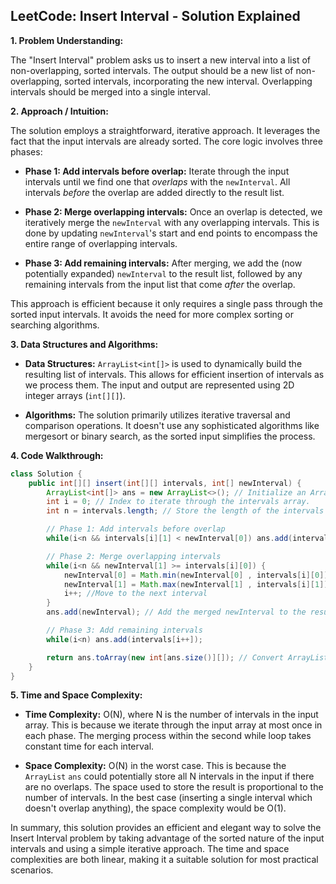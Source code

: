 ## LeetCode: Insert Interval - Solution Explained

**1. Problem Understanding:**

The "Insert Interval" problem asks us to insert a new interval into a list of non-overlapping, sorted intervals.  The output should be a new list of non-overlapping, sorted intervals, incorporating the new interval. Overlapping intervals should be merged into a single interval.

**2. Approach / Intuition:**

The solution employs a straightforward, iterative approach.  It leverages the fact that the input intervals are already sorted. The core logic involves three phases:

* **Phase 1: Add intervals before overlap:**  Iterate through the input intervals until we find one that *overlaps* with the `newInterval`.  All intervals *before* the overlap are added directly to the result list.

* **Phase 2: Merge overlapping intervals:** Once an overlap is detected, we iteratively merge the `newInterval` with any overlapping intervals. This is done by updating `newInterval`'s start and end points to encompass the entire range of overlapping intervals.

* **Phase 3: Add remaining intervals:** After merging, we add the (now potentially expanded) `newInterval` to the result list, followed by any remaining intervals from the input list that come *after* the overlap.

This approach is efficient because it only requires a single pass through the sorted input intervals.  It avoids the need for more complex sorting or searching algorithms.

**3. Data Structures and Algorithms:**

* **Data Structures:**  `ArrayList<int[]>` is used to dynamically build the resulting list of intervals.  This allows for efficient insertion of intervals as we process them.  The input and output are represented using 2D integer arrays (`int[][]`).

* **Algorithms:** The solution primarily utilizes iterative traversal and comparison operations.  It doesn't use any sophisticated algorithms like mergesort or binary search, as the sorted input simplifies the process.

**4. Code Walkthrough:**

```java
class Solution {
    public int[][] insert(int[][] intervals, int[] newInterval) {
        ArrayList<int[]> ans = new ArrayList<>(); // Initialize an ArrayList to store the result.
        int i = 0; // Index to iterate through the intervals array.
        int n = intervals.length; // Store the length of the intervals array for efficiency.

        // Phase 1: Add intervals before overlap
        while(i<n && intervals[i][1] < newInterval[0]) ans.add(intervals[i++]);

        // Phase 2: Merge overlapping intervals
        while(i<n && newInterval[1] >= intervals[i][0]) {
            newInterval[0] = Math.min(newInterval[0] , intervals[i][0]); // Update start of newInterval
            newInterval[1] = Math.max(newInterval[1] , intervals[i][1]); // Update end of newInterval
            i++; //Move to the next interval
        }
        ans.add(newInterval); // Add the merged newInterval to the result.

        // Phase 3: Add remaining intervals
        while(i<n) ans.add(intervals[i++]);

        return ans.toArray(new int[ans.size()][]); // Convert ArrayList to int[][] and return.
    }
}
```

**5. Time and Space Complexity:**

* **Time Complexity:** O(N), where N is the number of intervals in the input array.  This is because we iterate through the input array at most once in each phase. The merging process within the second while loop takes constant time for each interval.

* **Space Complexity:** O(N) in the worst case. This is because the `ArrayList` `ans` could potentially store all N intervals in the input if there are no overlaps.  The space used to store the result is proportional to the number of intervals.  In the best case (inserting a single interval which doesn't overlap anything), the space complexity would be O(1).

In summary, this solution provides an efficient and elegant way to solve the Insert Interval problem by taking advantage of the sorted nature of the input intervals and using a simple iterative approach.  The time and space complexities are both linear, making it a suitable solution for most practical scenarios.
